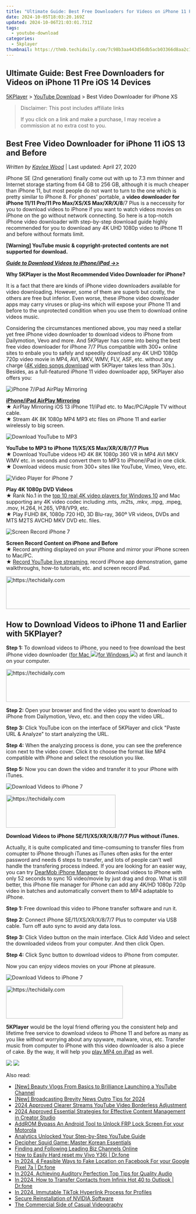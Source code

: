 ```yaml
---
title: "Ultimate Guide: Best Free Downloaders for Videos on iPhone 11 Pre iOS 14 Devices"
date: 2024-10-05T18:03:20.169Z
updated: 2024-10-06T21:03:01.731Z
tags:
  - youtube-download
categories:
  - 5kplayer
thumbnail: https://thmb.techidaily.com/7c98b3aa443d56db5acb03366d8aa2c1ee75e1644b06d32e3fca560857ba5e46.jpg
---
```


## Ultimate Guide: Best Free Downloaders for Videos on iPhone 11 Pre iOS 14 Devices

[5KPlayer](https://tools.techidaily.com/5kplayer/products/) \> [YouTube Download](https://tools.techidaily.com/5kplayer/youtube-download/) \> Best Video Downloader for iPhone XS

>  Disclaimer: This post includes affiliate links
>
>  If you click on a link and make a purchase, I may receive a commission at no extra cost to you.
>

## Best Free Video Downloader for iPhone 11 iOS 13 and Before

 _Written by [Kaylee Wood](https://www.quora.com/profile/Amanda-Hu-21)_ | Last updated: April 27, 2020 

iPhone SE (2nd generation) finally come out with up to 7.3 mm thinner and Internet storage starting from 64 GB to 256 GB, although it is much cheaper than iPhone 11, but most people do not want to turn to the one which is pretty similar to iPhone 8\. For phones' portable, a **video downloader for iPhone 11/11 Pro/11 Pro Max/XS/XS Max/XR/X/8**/7 Plus is a neccessity for you to download videos to iPhone if you want to watch videos movies on iPhone on the go without network connecting. So here is a top-notch iPhone video downloader with step-by-step download guide highly recommended for you to download any 4K UHD 1080p video to iPhone 11 and before without formats limit.

**\[Warning\] YouTube music & copyright-protected contents are not supported for download.**

**_[Guide to Download Videos to iPhone/iPad ->>](https://tools.techidaily.com/5kplayer/iphone-manager/)_**

**Why 5KPlayer is the Most Recommended Video Downloader for iPhone?**

It is a fact that there are kinds of iPhone video downloaders available for video downloading. However, some of them are superb but costly, the others are free but inferior. Even worse, these iPhone video downloader apps may carry viruses or plug-ins which will expose your iPhone 11 and before to the unprotected condition when you use them to download online videos music.

Considering the circumstances mentioned above, you may need a stellar yet free iPhone video downloader to download videos to iPhone from Dailymotion, Vevo and more. And 5KPlayer has come into being the best free video downloader for iPhone 7/7 Plus compatible with 300+ online sites to enbale you to safely and speedily download any 4K UHD 1080p 720p video movie in MP4, AVI, MKV, WMV, FLV, ASF, etc. without any charge ([4K video songs download](https://tools.techidaily.com/5kplayer/youtube-download/) with 5KPlayer takes less than 30s.). Besides, as a full-featured iPhone 11 video downloader app, 5KPlayer also offers you:

![iPhone 7/iPad AirPlay Mirroring](https://www.5kplayer.com/youtube-download/img/iphone7-airplay.png) 

**[iPhone/iPad AirPlay Mirroring](https://tools.techidaily.com/5kplayer/airplay/)**  
 ★ AirPlay Mirroring iOS 13 iPhone 11/iPad etc. to Mac/PC/Apple TV without cable.   
 ★ Stream 4K 8K 1080p MP4 MP3 etc files on iPhone 11 and earlier wirelessly to big screen.

![Download YouTube to MP3](https://www.5kplayer.com/youtube-download/img/youtube-to-mp3.png) 

**YouTube to MP3 to iPhone 11/XS/XS Max/XR/X/8/7/7 Plus**  
 ★ Download YouTube videos HD 4K 8K 1080p 360 VR in MP4 AVI MKV WMV etc. in seconds and convert them to MP3 to iPhone/iPad in one click.   
 ★ Download videos music from 300+ sites like YouTube, Vimeo, Vevo, etc.

![Video Player for iPhone 7](https://www.5kplayer.com/youtube-download/img/play-any-video.jpg) 

**Play 4K 1080p DVD Videos**   
 ★ Rank No.1 in the [top 10 real 4K video players for Windows 10](https://tools.techidaily.com/5kplayer/video-music-player/) and Mac supporting any 4K video codec including .mts, .m2ts, .mkv, .mpg, .mpeg, .mov, H.264, H.265, VP8/VP9, etc.  
 ★ Play FUHD 8K, 1080p 720 HD, 3D Blu-ray, 360º VR videos, DVDs and MTS M2TS AVCHD MKV DVD etc. files.

![Screen Record iPhone 7](https://www.5kplayer.com/youtube-download/img/record-iphone7.jpg) 

**Screen Record Content on iPhone and Before**   
 ★ Record anything displayed on your iPhone and mirror your iPhone screen to Mac/PC.  
 ★ [Record YouTube live streaming](https://tools.techidaily.com/5kplayer/airplay/), record iPhone app demonstration, game walkthroughs, how-to tutorials, etc. and screen record iPad.

<!-- affiliate ads begin -->
<a href="https://appsumo.8odi.net/c/5597632/2137379/7443" target="_top" id="2137379">
  <img src="//a.impactradius-go.com/display-ad/7443-2137379" border="0" alt="https://techidaily.com" width="728" height="90"/>
</a>
<img height="0" width="0" src="https://appsumo.8odi.net/i/5597632/2137379/7443" style="position:absolute;visibility:hidden;" border="0" />
<!-- affiliate ads end -->

##  How to Download Videos to iPhone 11 and Earlier with 5KPlayer?

**Step 1:** To download videos to iPhone, you need to free download the best iPhone video downloader ([for Mac ![](https://www.5kplayer.com/youtube-download/../image/download-mac/dicon.png)](https://tools.techidaily.com/5kplayer/products/)/[for Windows ![](https://www.5kplayer.com/youtube-download/../image/download-mac/dicon.png)](https://tools.techidaily.com/5kplayer/products/)) at first and launch it on your computer.

<!-- affiliate ads begin -->
<a href="https://unicoeye.pxf.io/c/5597632/2134496/18498" target="_top" id="2134496">
  <img src="//a.impactradius-go.com/display-ad/18498-2134496" border="0" alt="https://techidaily.com" width="728" height="90"/>
</a>
<img height="0" width="0" src="https://unicoeye.pxf.io/i/5597632/2134496/18498" style="position:absolute;visibility:hidden;" border="0" />
<!-- affiliate ads end -->

**Step 2:** Open your browser and find the video you want to download to iPhone from Dailymotion, Vevo, etc. and then copy the video URL.

**Step 3:** Click YouTube icon on the interface of 5KPlayer and click "Paste URL & Analyze" to start analyzing the URL.

**Step 4:** When the analyzing process is done, you can see the preference icon next to the video cover. Click it to choose the format like MP4 compatible with iPhone and select the resolution you like.

**Step 5:** Now you can down the video and transfer it to your iPhone with iTunes.

![Download Videos to iPhone 7](https://www.5kplayer.com/youtube-download/img/5kp-cheerleader-omi-zjy-001.jpg)

<!-- affiliate ads begin -->
<a href="https://laganoo.pxf.io/c/5597632/1528685/16446" target="_top" id="1528685">
  <img src="//a.impactradius-go.com/display-ad/16446-1528685" border="0" alt="https://techidaily.com" width="300" height="90"/>
</a>
<img height="0" width="0" src="https://laganoo.pxf.io/i/5597632/1528685/16446" style="position:absolute;visibility:hidden;" border="0" />
<!-- affiliate ads end -->

**Download Videos to iPhone SE/11/XS/XR/X/8/7/7 Plus without iTunes.**

Actually, it is quite complicated and time-comsuming to transfer files from comupter to iPhone through iTunes as iTunes often asks for the enter password and needs 6 steps to transfer, and lots of people can't well handle the transfering process indeed. If you are looking for an easier way, you can try [DearMob iPhone Manager](https://tools.techidaily.com/5kplayer/iphone-manager/) to download videos to iPhone with only 52 seconds to sync 1G video/movie by just drag and drop. What is still better, this iPhone file manager for iPhone can add any 4K/HD 1080p 720p video in batches and automatically convert them to MP4 adaptable to iPhone.

**Step 1:**  Free download this video to iPhone transfer software and run it. 

**Step 2:** Connect iPhone SE/11/XS/XR/X/8/7/7 Plus to computer via USB cable. Turn off auto sync to avoid any data loss.

**Step 3:** Click Video button on the main interface. Click Add Video and select the downloaded videos from your computer. And then click Open.

**Step 4:** Click Sync button to download videos to iPhone from computer.

Now you can enjoy videos movies on your iPhone at pleasure.

![Download Videos to iPhone 7](https://www.5kplayer.com/youtube-download/img/transfer-music-pc-iphone.jpg)

<!-- affiliate ads begin -->
<a href="https://wigfever.sjv.io/c/5597632/2014857/22899" target="_top" id="2014857">
  <img src="//a.impactradius-go.com/display-ad/22899-2014857" border="0" alt="https://techidaily.com" width="320" height="90"/>
</a>
<img height="0" width="0" src="https://wigfever.sjv.io/i/5597632/2014857/22899" style="position:absolute;visibility:hidden;" border="0" />
<!-- affiliate ads end -->

**5KPlayer** would be the loyal friend offering you the consistent help and lifetime free service to download videos to iPhone 11 and before as many as you like without worrying about any spyware, malware, virus, etc. Transfer music from computer to iPhone with this video downloader is also a piece of cake. By the way, it will help you [play MP4 on iPad](https://tools.techidaily.com/5kplayer/video-music-player/) as well.

[![](https://www.5kplayer.com/youtube-download/../button/freedownwhitewin.png)](https://tools.techidaily.com/5kplayer/products/) [![](https://www.5kplayer.com/youtube-download/../button/freedownbackmac.png)](https://tools.techidaily.com/5kplayer/products/)

<ins class="adsbygoogle"
     style="display:block"
     data-ad-format="autorelaxed"
     data-ad-client="ca-pub-7571918770474297"
     data-ad-slot="1223367746"></ins>

<ins class="adsbygoogle"
     style="display:block"
     data-ad-client="ca-pub-7571918770474297"
     data-ad-slot="8358498916"
     data-ad-format="auto"
     data-full-width-responsive="true"></ins>

<span class="atpl-alsoreadstyle">Also read:</span>
<div><ul>
<li><a href="https://youtube-video-recordings.techidaily.com/new-beauty-vlogs-from-basics-to-brilliance-launching-a-youtube-channel/"><u>[New] Beauty Vlogs From Basics to Brilliance Launching a YouTube Channel</u></a></li>
<li><a href="https://youtube-docs.techidaily.com/roadcasting-brevity-news-outro-tips-for-2024/"><u>[New] Broadcasting Brevity News Outro Tips for 2024</u></a></li>
<li><a href="https://youtube-video-recordings.techidaily.com/2024-approved-clearer-streams-youtube-video-borderless-adjustment/"><u>2024 Approved Clearer Streams YouTube Video Borderless Adjustment</u></a></li>
<li><a href="https://youtube-video-recordings.techidaily.com/2024-approved-essential-strategies-for-effective-content-management-in-creator-studio/"><u>2024 Approved Essential Strategies for Effective Content Management in Creator Studio</u></a></li>
<li><a href="https://android-frp.techidaily.com/addrom-bypass-an-android-tool-to-unlock-frp-lock-screen-for-your-motorola-by-drfone-android/"><u>AddROM Bypass An Android Tool to Unlock FRP Lock Screen For your Motorola</u></a></li>
<li><a href="https://youtube-video-recordings.techidaily.com/analytics-unlocked-your-step-by-step-youtube-guide/"><u>Analytics Unlocked Your Step-by-Step YouTube Guide</u></a></li>
<li><a href="https://mondly-stories.techidaily.com/decipher-squid-game-master-korean-essentials/"><u>Decipher Squid Game: Master Korean Essentials</u></a></li>
<li><a href="https://youtube-video-recordings.techidaily.com/finding-and-following-leading-biz-channels-online/"><u>Finding and Following Leading Biz Channels Online</u></a></li>
<li><a href="https://techidaily.com/how-to-easily-hard-reset-my-vivo-y36i-drfone-by-drfone-reset-android-reset-android/"><u>How to Easily Hard reset my Vivo Y36i | Dr.fone</u></a></li>
<li><a href="https://location-social.techidaily.com/in-2024-4-feasible-ways-to-fake-location-on-facebook-for-your-google-pixel-7a-drfone-by-drfone-virtual-android/"><u>In 2024, 4 Feasible Ways to Fake Location on Facebook For your Google Pixel 7a | Dr.fone</u></a></li>
<li><a href="https://youtube-video-recordings.techidaily.com/in-2024-achieving-auditory-perfection-top-tips-for-quality-audio/"><u>In 2024, Achieving Auditory Perfection Top Tips for Quality Audio</u></a></li>
<li><a href="https://android-transfer.techidaily.com/in-2024-how-to-transfer-contacts-from-infinix-hot-40-to-outlook-drfone-by-drfone-transfer-from-android-transfer-from-android/"><u>In 2024, How to Transfer Contacts from Infinix Hot 40 to Outlook | Dr.fone</u></a></li>
<li><a href="https://vp-tips.techidaily.com/in-2024-immutable-tiktok-hyperlink-process-for-profiles/"><u>In 2024, Immutable TikTok Hyperlink Process for Profiles</u></a></li>
<li><a href="https://driver-install.techidaily.com/secure-reinstallation-of-nvidia-software/"><u>Secure Reinstallation of NVIDIA Software</u></a></li>
<li><a href="https://youtube-video-recordings.techidaily.com/the-commercial-side-of-casual-videography/"><u>The Commercial Side of Casual Videography</u></a></li>
</ul></div>


